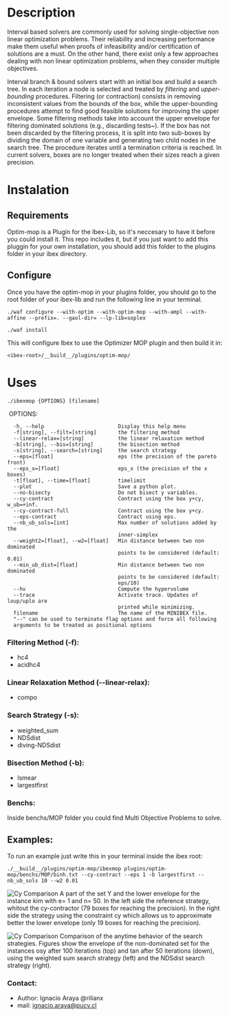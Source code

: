 # Description

Interval based solvers are commonly used for solving 
single-objective non linear optimization problems. 
Their reliability and increasing performance make them useful
when proofs of infeasibility and/or certification of solutions
are a must.
On the other hand, there exist only a few approaches dealing with
non linear optimization problems, when they consider multiple objectives.

Interval branch & bound solvers start with an initial box 
and build a search tree. 
In each iteration a node is selected and treated by *filtering* 
and *upper-bounding* procedures.
Filtering (or contraction) consists in removing inconsistent 
values from the bounds of the box, while the upper-bounding 
procedures attempt to find good 
feasible solutions for improving the upper envelope.
Some filtering methods take into account the upper 
envelope for filtering dominated solutions (e.g., discarding 
tests~).
If the box has not been discarded by the filtering process, 
it is split into two sub-boxes by dividing the domain of one 
variable and generating two child nodes in the search tree.
The procedure iterates until a termination criteria is reached.
In current solvers, boxes are no longer treated when their
sizes reach a given precision.

# Instalation

## Requirements

Optim-mop is a Plugin for the Ibex-Lib, so it's neccesary to have it before you could install it.
This repo includes it, but if you just want to add this pluggin for your own installation, you should add this folder to the plugins folder in your ibex directory.

## Configure

Once you have the optim-mop in your plugins folder, you should go to the root folder of your ibex-lib and run the following line in your terminal.

```
./waf configure --with-optim --with-optim-mop --with-ampl --with-affine --prefix=. --gaol-dir= --lp-lib=soplex
```
```
./waf install
```

This will configure Ibex to use the Optimizer MOP plugin and then build it in:
```
<ibex-root>/__build__/plugins/optim-mop/
```

# Uses
```
./ibexmop {OPTIONS} [filename]
```
  OPTIONS:

      -h, --help                        Display this help menu
      -f[string], --filt=[string]       the filtering method
      --linear-relax=[string]           the linear relaxation method
      -b[string], --bis=[string]        the bisection method
      -s[string], --search=[string]     the search strategy
      --eps=[float]                     eps (the precision of the pareto front)
      --eps_x=[float]                   eps_x (the precision of the x boxes)
      -t[float], --time=[float]         timelimit
      --plot                            Save a python plot.
      --no-bisecty                      Do not bisect y variables.
      --cy-contract                     Contract using the box y+cy, w_ub=+inf.
      --cy-contract-full                Contract using the box y+cy.
      --eps-contract                    Contract using eps.
      --nb_ub_sols=[int]                Max number of solutions added by the
                                        inner-simplex
      --weight2=[float], --w2=[float]   Min distance between two non dominated
                                        points to be considered (default: 0.01)
      --min_ub_dist=[float]             Min distance between two non dominated
                                        points to be considered (default:
                                        eps/10)
      --hv                              Compute the hypervolume
      --trace                           Activate trace. Updates of loup/uplo are
                                        printed while minimizing.
      filename                          The name of the MINIBEX file.
      "--" can be used to terminate flag options and force all following
      arguments to be treated as positional options

### Filtering Method (-f):
 + hc4
 + acidhc4
### Linear Relaxation Method (--linear-relax):
 + compo
### Search Strategy (-s):
 + weighted_sum
 + NDSdist
 + diving-NDSdist
### Bisection Method (-b):
 + lsmear
 + largestfirst

### Benchs:
Inside benchs/MOP folder you could find Multi Objective Problems to solve.

## Examples:

To run an example just write this in your terminal inside the ibex root:
```
./__build__/plugins/optim-mop/ibexmop plugins/optim-mop/benchs/MOP/binh.txt --cy-contract --eps 1 -b largestfirst --nb_ub_sols 10 --w2 0.01
```

![Cy Comparison](https://imgur.com/a/x3sgP)
A part of the set Y and the lower envelope for the instance kim with e= 1 and n= 50. In the left side the reference strategy, whitout the cy-contractor (79 boxes for reaching the precision). In the right side the strategy using the constraint cy which allows us to approximate better the lower envelope (only 19 boxes for reaching the precision).

![Cy Comparison](https://imgur.com/a/15yT8)
Comparison of the anytime behavior of the search strategies.
Figures show the envelope of the non-dominated set for the instances osy after 100 iterations (top) and tan after 50 iterations (down), using the weighted sum search strategy (left) and the NDSdist search strategy (right).

### Contact:

+ Author: Ignacio Araya @rilianx
+ mail: ignacio.araya@pucv.cl
